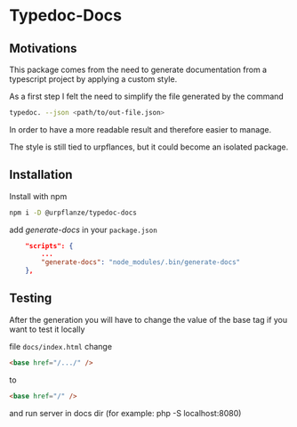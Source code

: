 # Typedoc-Docs

## Motivations

This package comes from the need to generate documentation from a typescript project by applying a custom style.

As a first step I felt the need to simplify the file generated by the command

```bash
typedoc. --json <path/to/out-file.json>
```

In order to have a more readable result and therefore easier to manage.

The style is still tied to urpflances, but it could become an isolated package.

## Installation

Install with npm

```bash
npm i -D @urpflanze/typedoc-docs
```

add _generate-docs_ in your `package.json`

```json
    "scripts": {
        ...
        "generate-docs": "node_modules/.bin/generate-docs"
    },
```

## Testing

After the generation you will have to change the value of the base tag if you want to test it locally

file `docs/index.html`
change

```html
<base href="/.../" />
```

to

```html
<base href="/" />
```

and run server in docs dir (for example: php -S localhost:8080)
